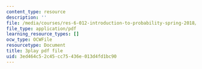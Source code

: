 ```yaml
---
content_type: resource
description: ''
file: /media/courses/res-6-012-introduction-to-probability-spring-2018/3ed464c52c45cc75436e013d4fd1bc90_mImHCY0A3a0.pdf
file_type: application/pdf
learning_resource_types: []
ocw_type: OCWFile
resourcetype: Document
title: 3play pdf file
uid: 3ed464c5-2c45-cc75-436e-013d4fd1bc90
---
```


